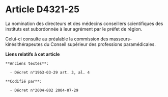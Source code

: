 # Article D4321-25

La nomination des directeurs et des médecins conseillers scientifiques des instituts est subordonnée à leur agrément par le
préfet de région.

Celui-ci consulte au préalable la commission des masseurs-kinésithérapeutes du Conseil supérieur des professions
paramédicales.

**Liens relatifs à cet article**

	**Anciens textes**:

	  - Décret n°1963-03-29 art. 3, al. 4

	**Codifié par**:

	  - Décret n°2004-802 2004-07-29
